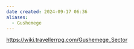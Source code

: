 ```yaml
---
date created: 2024-09-17 06:36
aliases:
  - Gushemege
---
```


<https://wiki.travellerrpg.com/Gushemege_Sector>
